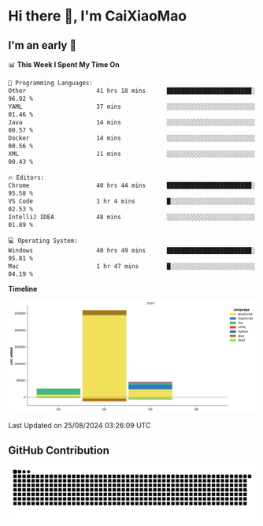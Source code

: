 # Hi there 👋, I'm CaiXiaoMao

## I'm an early 🐤
<!--START_SECTION:waka-->
📊 **This Week I Spent My Time On** 

```text
💬 Programming Languages: 
Other                    41 hrs 18 mins      ████████████████████████░   96.92 % 
YAML                     37 mins             ░░░░░░░░░░░░░░░░░░░░░░░░░   01.46 % 
Java                     14 mins             ░░░░░░░░░░░░░░░░░░░░░░░░░   00.57 % 
Docker                   14 mins             ░░░░░░░░░░░░░░░░░░░░░░░░░   00.56 % 
XML                      11 mins             ░░░░░░░░░░░░░░░░░░░░░░░░░   00.43 % 

🔥 Editors: 
Chrome                   40 hrs 44 mins      ████████████████████████░   95.58 % 
VS Code                  1 hr 4 mins         █░░░░░░░░░░░░░░░░░░░░░░░░   02.53 % 
IntelliJ IDEA            48 mins             ░░░░░░░░░░░░░░░░░░░░░░░░░   01.89 % 

💻 Operating System: 
Windows                  40 hrs 49 mins      ████████████████████████░   95.81 % 
Mac                      1 hr 47 mins        █░░░░░░░░░░░░░░░░░░░░░░░░   04.19 % 
```

**Timeline**

![Lines of Code chart](https://raw.githubusercontent.com/caixiaomao/caixiaomao/main/assets/bar_graph.png)


 Last Updated on 25/08/2024 03:26:09 UTC
<!--END_SECTION:waka-->

## GitHub Contribution
<picture>
  <source media="(prefers-color-scheme: dark)" srcset="/dist/snake/github-contribution-grid-snake-dark.svg" />
  <source media="(prefers-color-scheme: light)" srcset="/dist/snake/github-contribution-grid-snake.svg" />
  <img alt="github contribution grid snake animation" src="/dist/snake/github-contribution-grid-snake.svg" />
</picture>
